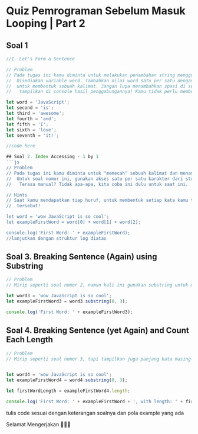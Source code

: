 # Quiz Pemrograman Sebelum Masuk Looping | Part 2
## Soal 1
```js
//1. Let's Form a Sentence

// Problem
// Pada tugas ini kamu diminta untuk melakukan penambahan string menggunakan simbol +.
//  Disediakan variable word. Tambahkan nilai word satu per satu dengan nilai variable lain
//  untuk membentuk sebuah kalimat. Jangan lupa menambahkan spasi di setiap kata, dan
//   tampilkan di console hasil penggabungannya! Kamu tidak perlu membuat variable baru!

let word = 'JavaScript';
let second = 'is';
let third = 'awesome';
let fourth = 'and';
let fifth = 'I';
let sixth = 'love';
let seventh = 'it!';

//code here

## Soal 2. Index Accessing - 1 by 1
```js
// Problem
// Pada tugas ini kamu diminta untuk "memecah" sebuah kalimat dan menampilkan setiap kata didalamnya.
//  Untuk soal nomor ini, gunakan akses satu per satu karakter dari string untuk mengambil setiap huruf dalam kata.
//   Terasa manual? Tidak apa-apa, kita coba ini dulu untuk saat ini.

// Hints
// Saat kamu mendapatkan tiap huruf, untuk membentuk setiap kata kamu tinggal menggunakan simbol + untuk membentuk kata
//  tersebut!

let word = 'wow JavaScript is so cool';
let exampleFirstWord = word[0] + word[1] + word[2];

console.log('First Word: ' + exampleFirstWord);
//lanjutkan dengan struktur log diatas
```
## Soal 3. Breaking Sentence (Again) using Substring
```js
// Problem
// Mirip seperti soal nomor 2, namun kali ini gunakan substring untuk mengambil potongan dari tiap kata!

let word3 = 'wow JavaScript is so cool';
let exampleFirstWord3 = word3.substring(0, 3);

console.log('First Word: ' + exampleFirstWord3);
```

## Soal 4. Breaking Sentence (yet Again) and Count Each Length
```js
// Problem
// Mirip seperti soal nomor 3, tapi tampilkan juga panjang kata masing-masingnya!


let word4 = 'wow JavaScript is so cool';
let exampleFirstWord4 = word4.substring(0, 3);

let firstWordLength = exampleFirstWord4.length;

console.log('First Word: ' + exampleFirstWord + ', with length: ' + firstWordLength);
```

tulis code sesuai dengan keterangan soalnya dan pola example yang ada

Selamat Mengerjakan 👨🏻‍🌾
